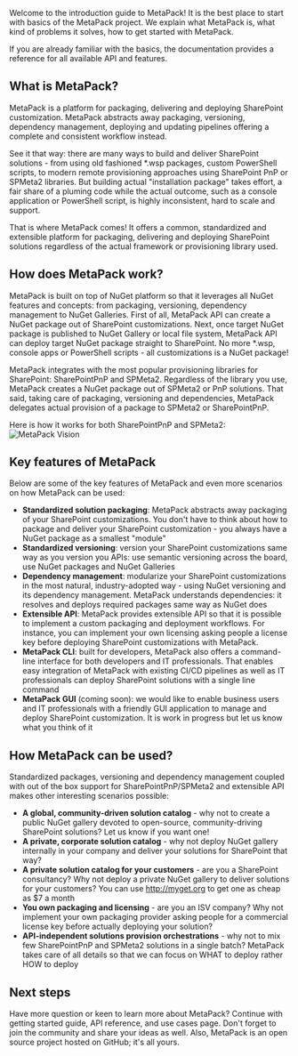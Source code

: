 ﻿---
Title: 'MetaPack'
Description: 'MetaPack Home'

Nav.TopNode: true
Nav.TopNodeTitle: "Home"
Nav.TopNodeOrder: true

Project.Title:          "Metapack"
Project.Description:    'The package manager for SharePoint customizations.'
Project.Category:       "Delivery"
Project.CategoryOrder:  20

Project.LinkTitle:  "Home"
Project.LinkOrder:  10
---

Welcome to the introduction guide to MetaPack! It is the best place to start with basics of the MetaPack project. We explain what MetaPack is, what kind of problems it solves, how to get started with MetaPack.

If you are already familiar with the basics, the documentation provides a reference for all available API and features.

## What is MetaPack? 

MetaPack is a platform for packaging, delivering and deploying SharePoint customization. MetaPack abstracts away packaging, versioning, dependency management, deploying and updating pipelines offering a complete and consistent workflow instead. 

See it that way: there are many ways to build and deliver SharePoint solutions - from using old fashioned  *.wsp packages, custom PowerShell scripts, to modern remote provisioning approaches using SharePoint PnP or SPMeta2 libraries. But building actual "installation package" takes effort, a fair share of a pluming code while the actual outcome, such as a console application or PowerShell script, is highly inconsistent, hard to scale and support.

That is where MetaPack comes! It offers a common, standardized and extensible platform for packaging, delivering and deploying SharePoint solutions regardless of the actual framework or provisioning library used.  

## How does MetaPack work?

MetaPack is built on top of NuGet platform so that it leverages all NuGet features and concepts: from packaging, versioning, dependency management to NuGet Galleries. First of all, MetaPack API can create a NuGet package out of SharePoint customizations. Next, once target NuGet package is published to NuGet Gallery or local file system, MetaPack API can deploy target NuGet package straight to SharePoint. No more *.wsp, console apps or PowerShell scripts - all customizations is a  NuGet package!

MetaPack integrates with the most popular provisioning libraries for SharePoint: SharePointPnP and SPMeta2. Regardless of the library you use, MetaPack creates a NuGet package out of SPMeta2 or PnP solutions.  That said, taking care of packaging, versioning and dependencies, MetaPack delegates actual provision of a package to SPMeta2 or SharePointPnP.

Here is how it works for both SharePointPnP and SPMeta2:
![MetaPack Vision](https://subpointsolutions-dev.netlify.com/content/img/products/metapack/metapack-vision.png)

## Key features of MetaPack
Below are some of the key features of MetaPack and even more scenarios on how MetaPack can be used:

* **Standardized solution packaging**: MetaPack abstracts away packaging of your SharePoint customizations. You don't have to think about how to package and deliver your SharePoint customization - you always have a NuGet package as a smallest "module"
* **Standardized versioning**: version your SharePoint customizations same way as you version you APIs: use semantic versioning across the board, use NuGet packages and NuGet Galleries
* **Dependency management**: modularize your SharePoint customizations in the most natural, industry-adopted way - using NuGet versioning and its dependency management. MetaPack understands dependencies: it resolves and deploys required packages same way as NuGet does
* **Extensible API**: MetaPack provides extensible API so that it is possible to implement a custom packaging and deployment workflows. For instance, you can implement your own licensing asking people a license key before deploying SharePoint customizations with MetaPack.
* **MetaPack CLI**: built for developers, MetaPack also offers a command-line interface for both developers and IT professionals. That enables easy integration of MetaPack with existing CI/CD pipelines as well as IT professionals can deploy SharePoint solutions with a single line command
* **MetaPack GUI** (coming soon): we would like to enable business users and IT professionals with a friendly GUI application to manage and deploy SharePoint customization. It is work in progress but let us know what you think of it

## How MetaPack can be used?
Standardized packages, versioning and dependency management coupled with out of the box support for SharePointPnP/SPMeta2 and extensible API makes other interesting scenarios possible:

* **A global, community-driven solution catalog** -  why not to create a public NuGet gallery devoted to open-source, community-driving SharePoint solutions? Let us know if you want one!
* **A private, corporate solution catalog** - why not deploy NuGet gallery internally in your company and deliver your solutions for SharePoint that way?
* **A private solution catalog for your customers** -  are you a SharePoint consultancy? Why not deploy a private NuGet gallery to deliver solutions for your customers? You can use http://myget.org to get one as cheap as $7 a month
* **You own packaging and licensing** - are you an ISV company? Why not implement your own packaging provider asking people for a commercial license key before actually deploying your solution?
* **API-independent solutions provision orchestrations** - why not to mix few SharePointPnP and SPMeta2 solutions in a single batch? MetaPack takes care of all details so that we can focus on WHAT to deploy rather HOW to deploy

## Next steps
Have more question or keen to learn more about MetaPack? Continue with getting started guide,  API reference, and use cases page. Don't forget to join the community and share your ideas as well. Also, MetaPack is an open source project hosted on GitHub; it's all yours.
